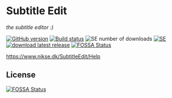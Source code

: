 # Subtitle Edit

*the subtitle editor :)*

[![GitHub version](https://img.shields.io/github/release/SubtitleEdit/subtitleedit.svg)](https://github.com/SubtitleEdit/subtitleedit)
[![Build status](https://img.shields.io/appveyor/ci/SubtitleEdit/subtitleedit/main.svg)](https://ci.appveyor.com/project/SubtitleEdit/subtitleedit/branch/main)
![SE number of downloads](https://img.shields.io/github/downloads/subtitleedit/subtitleedit/latest/total.svg)
[![SE](https://img.shields.io/badge/SUBTITLE%20EDIT-join%20chat-blue.svg)](https://gitter.im/SubtitleEdit/subtitleedit "Subtitle Edit Gitter Chatroom")
[![download latest release](https://img.shields.io/badge/SUBTITLE%20EDIT-download-000F39.svg)](https://github.com/SubtitleEdit/subtitleedit/releases/latest) [![FOSSA Status](https://app.fossa.com/api/projects/git%2Bgithub.com%2Ftiffanyfung%2Fsubtitleedit.svg?type=shield)](https://app.fossa.com/projects/git%2Bgithub.com%2Ftiffanyfung%2Fsubtitleedit?ref=badge_shield)


<https://www.nikse.dk/SubtitleEdit/Help>


## License
[![FOSSA Status](https://app.fossa.com/api/projects/git%2Bgithub.com%2Ftiffanyfung%2Fsubtitleedit.svg?type=large)](https://app.fossa.com/projects/git%2Bgithub.com%2Ftiffanyfung%2Fsubtitleedit?ref=badge_large)